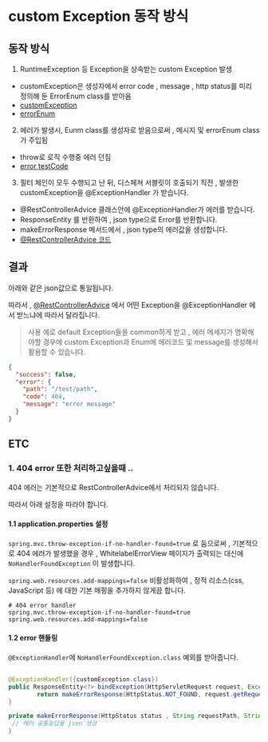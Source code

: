 # custom Exception 동작 방식
## 동작 방식
1. RuntimeException 등 Exception을 상속받는 custom Exception 발생
- customException은 생성자에서 error code , message , http status를 미리 정의해 둔 ErrorEnum class를 받아옴
- [customException](./customException.java)
- [errorEnum](./errorEnum.java)

2. 에러가 발생시, Eunm class를 생성자로 받음으로써 , 메시지 및 errorEnum class가 주입됨
- throw로 로직 수행중 에러 던짐
- [error testCode](./test.java)

3. 필터 체인이 모두 수행되고 난 뒤, 디스페쳐 서블릿이 호출되기 직전 , 발생한 customException을 @ExceptionHandler 가 받습니다.
- @RestControllerAdvice 클래스안에 @ExceptionHandler가 에러를 받습니다.
- ResponseEntity 를 반환하여 , json type으로 Error를 반환합니다.
- makeErrorResponse 메서드에서 , json type의 에러값을 생성합니다.
- [@RestControllerAdvice 코드](./errorAdvice.java)

## 결과
아래와 같은 json값으로 통일됩니다.

따라서 , [@RestControllerAdvice](./errorAdvice.java) 에서 어떤 Exception을 @ExceptionHandler 에서 받느냐에 따라서 달라집니다.
>사용 예로 default Exception들을 common하게 받고 , 에러 메세지가 명확해야할 경우에 custom Exception과 Enum에 에러코드 및 message를 생성해서 활용할 수 있습니다.  

```json
{
  "success": false,
  "error": {
    "path": "/test/path",
    "code": 404,
    "message": "error message"
  }
}
```

## ETC
### 1. 404 error 또한 처리하고싶을때 ..
404 에러는 기본적으로 RestControllerAdvice에서 처리되지 않습니다.

따라서 아래 설정을 따라야 합니다.

#### 1.1 application.properties 설정
```spring.mvc.throw-exception-if-no-handler-found=true``` 로 둠으로써 , 기본적으로 404 에러가 발생했을 경우 , WhitelabelErrorView 페이지가 출력되는 대신에
```NoHandlerFoundException``` 이 발생합니다.

```spring.web.resources.add-mappings=false``` 비활성화하여 , 정적 리소스(css, JavaScript 등) 에 대한 기본 매핑을 추가하지 않게끔 합니다.

```
# 404 error handler
spring.mvc.throw-exception-if-no-handler-found=true
spring.web.resources.add-mappings=false
```

#### 1.2 error 핸들링
```@ExceptionHandler```에 ```NoHandlerFoundException.class``` 예외를 받아줍니다.

```java

@ExceptionHandler({customException.class}) 
public ResponseEntity<?> bindException(HttpServletRequest request, Exception e) {
        return makeErrorResponse(HttpStatus.NOT_FOUND, request.getRequestURI(),e.getMessage());
}

private makeErrorResponse(HttpStatus status , String requestPath, String message) {
 // 에러 공통응답용 json 생성    
}
```